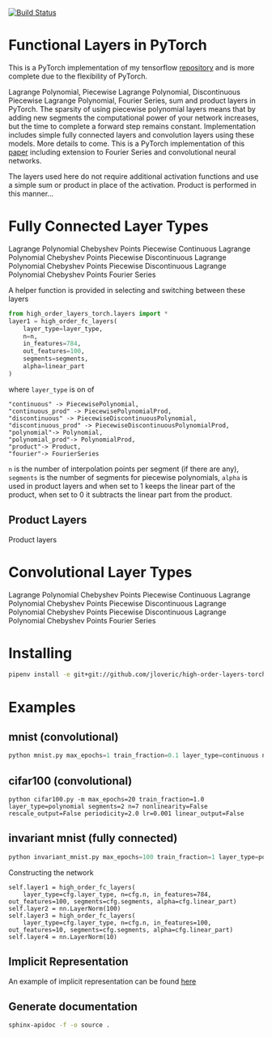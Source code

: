 [![Build Status](https://travis-ci.org/jloveric/high-order-layers-torch.svg?branch=master)](https://travis-ci.org/jloveric/high-order-layers-torch)

# Functional Layers in PyTorch
This is a PyTorch implementation of my tensorflow [repository](https://github.com/jloveric/high-order-layers) and is more complete due to the flexibility of PyTorch.

Lagrange Polynomial, Piecewise Lagrange Polynomial, Discontinuous Piecewise Lagrange Polynomial, Fourier Series, sum and product layers in PyTorch.  The sparsity of using piecewise polynomial layers means that by adding new segments the computational power of your network increases, but the time to complete a forward step remains constant.  Implementation includes simple fully connected layers and convolution layers using these models.  More details to come.  This is a PyTorch implementation of this [paper](https://www.researchgate.net/publication/276923198_Discontinuous_Piecewise_Polynomial_Neural_Networks) including extension to Fourier Series and convolutional neural networks.

The layers used here do not require additional activation functions and use a simple sum or product in place of the activation.  Product is performed in this manner...

# Fully Connected Layer Types
Lagrange Polynomial Chebyshev Points
Piecewise Continuous Lagrange Polynomial Chebyshev Points
Piecewise Discontinuous Lagrange Polynomial Chebyshev Points
Piecewise Discontinuous Lagrange Polynomial Chebyshev Points
Fourier Series

A helper function is provided in selecting and switching between these layers
```python
from high_order_layers_torch.layers import *
layer1 = high_order_fc_layers(
    layer_type=layer_type,
    n=n, 
    in_features=784,
    out_features=100,
    segments=segments,
    alpha=linear_part
)
```
where `layer_type` is on of 
```
"continuous" -> PiecewisePolynomial,
"continuous_prod" -> PiecewisePolynomialProd,
"discontinuous" -> PiecewiseDiscontinuousPolynomial,
"discontinuous_prod" -> PiecewiseDiscontinuousPolynomialProd,
"polynomial"-> Polynomial,
"polynomial_prod"-> PolynomialProd,
"product"-> Product,
"fourier"-> FourierSeries
```
`n` is the number of interpolation points per segment (if there are any), `segments` is the number of segments for piecewise polynomials, `alpha` is used in product layers and when set to 1 keeps the linear part of the product, when set to 0 it subtracts the linear part from the product.
## Product Layers
Product layers 

# Convolutional Layer Types
Lagrange Polynomial Chebyshev Points
Piecewise Continuous Lagrange Polynomial Chebyshev Points
Piecewise Discontinuous Lagrange Polynomial Chebyshev Points
Piecewise Discontinuous Lagrange Polynomial Chebyshev Points
Fourier Series

# Installing
```bash
pipenv install -e git+git://github.com/jloveric/high-order-layers-torch@master#egg=high_order_layers_torch
```
# Examples

## mnist (convolutional)
```python
python mnist.py max_epochs=1 train_fraction=0.1 layer_type=continuous n=4 segments=2
```
## cifar100 (convolutional)
```
python cifar100.py -m max_epochs=20 train_fraction=1.0 layer_type=polynomial segments=2 n=7 nonlinearity=False rescale_output=False periodicity=2.0 lr=0.001 linear_output=False
```
## invariant mnist (fully connected)
```python
python invariant_mnist.py max_epochs=100 train_fraction=1 layer_type=polynomial n=5
```
Constructing the network
```
self.layer1 = high_order_fc_layers(
    layer_type=cfg.layer_type, n=cfg.n, in_features=784, out_features=100, segments=cfg.segments, alpha=cfg.linear_part)
self.layer2 = nn.LayerNorm(100)
self.layer3 = high_order_fc_layers(
    layer_type=cfg.layer_type, n=cfg.n, in_features=100, out_features=10, segments=cfg.segments, alpha=cfg.linear_part)
self.layer4 = nn.LayerNorm(10)
```
## Implicit Representation
An example of implicit representation can be found [here](https://github.com/jloveric/high-order-implicit-representation)

## Generate documentation
```bash
sphinx-apidoc -f -o source .
```
